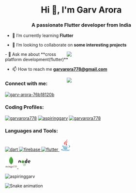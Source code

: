 <h1 align="center">Hi 👋, I'm Garv Arora</h1>
<h3 align="center">A passionate Flutter  developer from India</h3>

- 🌱 I’m currently learning **Flutter**

- 👯 I’m looking to collaborate on **some interesting projects**
<img src="https://media.giphy.com/media/qgQUggAC3Pfv687qPC/giphy.gif" width="300" align = "right">
- 💬 Ask me about **cross platform development(flutter)**

- 📫 How to reach me **garvarora778@gmail.com**

<img src="https://media.giphy.com/media/E89xxATM4iZoPdr6Tb/giphy.gif" width="300" align = "right">
<h3 align="left">Connect with me:</h3>
<p align="left">
<a href="https://linkedin.com/in/garv-arora-76b18120b" target="blank"><img align="center" src="https://raw.githubusercontent.com/rahuldkjain/github-profile-readme-generator/master/src/images/icons/Social/linked-in-alt.svg" alt="garv-arora-76b18120b" height="30" width="40" /></a>
  
  <h3 align="left">Coding Profiles:</h3>
<a href="https://www.codechef.com/users/garvarora778" target="blank"><img align="center" src="https://cdn.jsdelivr.net/npm/simple-icons@3.1.0/icons/codechef.svg" alt="garvarora778" height="30" width="40" /></a>
<a href="https://www.leetcode.com/aspiringgarv" target="blank"><img align="center" src="https://raw.githubusercontent.com/rahuldkjain/github-profile-readme-generator/master/src/images/icons/Social/leet-code.svg" alt="aspiringgarv" height="30" width="40" /></a>
<a href="https://auth.geeksforgeeks.org/user/garvarora778" target="blank"><img align="center" src="https://raw.githubusercontent.com/rahuldkjain/github-profile-readme-generator/master/src/images/icons/Social/geeks-for-geeks.svg" alt="garvarora778" height="30" width="40" /></a>
</p>

<h3 align="left">Languages and Tools:</h3>
<p align="left"> <a href="https://dart.dev" target="_blank" rel="noreferrer"> <img src="https://www.vectorlogo.zone/logos/dartlang/dartlang-icon.svg" alt="dart" width="40" height="40"/> </a> <a href="https://firebase.google.com/" target="_blank" rel="noreferrer"> <img src="https://www.vectorlogo.zone/logos/firebase/firebase-icon.svg" alt="firebase" width="40" height="40"/> </a> <a href="https://flutter.dev" target="_blank" rel="noreferrer"> <img src="https://www.vectorlogo.zone/logos/flutterio/flutterio-icon.svg" alt="flutter" width="40" height="40"/> </a> <a href="https://www.java.com" target="_blank" rel="noreferrer"> <img src="https://raw.githubusercontent.com/devicons/devicon/master/icons/java/java-original.svg" alt="java" width="40" height="40"/> </a> </p>
<p align="left"> <a href="https://www.mongodb.com/" target="_blank" rel="noreferrer"> <img src="https://raw.githubusercontent.com/devicons/devicon/master/icons/mongodb/mongodb-original-wordmark.svg" alt="mongodb" width="40" height="40"/> </a> <a href="https://nodejs.org" target="_blank" rel="noreferrer"> <img src="https://raw.githubusercontent.com/devicons/devicon/master/icons/nodejs/nodejs-original-wordmark.svg" alt="nodejs" width="40" height="40"/> </a> </p>
<p><img align="center" src="https://github-readme-stats.vercel.app/api/top-langs?username=aspiringgarv&show_icons=true&locale=en&layout=compact" alt="aspiringgarv" /></p>



![Snake animation](https://github.com/aspiringgarv/aspiringgarv/blob/output/github-contribution-grid-snake.svg)



